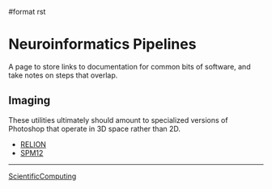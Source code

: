 \#format rst

Neuroinformatics Pipelines
==========================

A page to store links to documentation for common bits of software, and take notes on steps that overlap.

Imaging
-------

These utilities ultimately should amount to specialized versions of Photoshop that operate in 3D space rather than 2D.

-   [RELION](https://hpc.nih.gov/apps/RELION/relion30_tutorial.pdf)
-   [SPM12](https://www.fil.ion.ucl.ac.uk/spm/doc/spm12_manual.pdf)

* * * * *

[ScientificComputing](../ScientificComputing)
